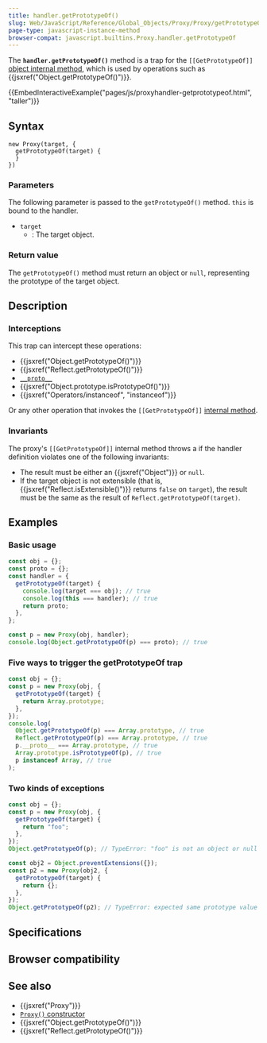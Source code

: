 ```yaml
---
title: handler.getPrototypeOf()
slug: Web/JavaScript/Reference/Global_Objects/Proxy/Proxy/getPrototypeOf
page-type: javascript-instance-method
browser-compat: javascript.builtins.Proxy.handler.getPrototypeOf
---
```




The **`handler.getPrototypeOf()`** method is a trap for the `[[GetPrototypeOf]]` [object internal method](/Web/JavaScript/Reference/Global_Objects/Proxy#object_internal_methods), which is used by operations such as {{jsxref("Object.getPrototypeOf()")}}.

{{EmbedInteractiveExample("pages/js/proxyhandler-getprototypeof.html", "taller")}}

## Syntax

```js-nolint
new Proxy(target, {
  getPrototypeOf(target) {
  }
})
```

### Parameters

The following parameter is passed to the `getPrototypeOf()` method. `this` is bound to the handler.

- `target`
  - : The target object.

### Return value

The `getPrototypeOf()` method must return an object or `null`, representing the prototype of the target object.

## Description

### Interceptions

This trap can intercept these operations:

- {{jsxref("Object.getPrototypeOf()")}}
- {{jsxref("Reflect.getPrototypeOf()")}}
- [`__proto__`](/Web/JavaScript/Reference/Global_Objects/Object/proto)
- {{jsxref("Object.prototype.isPrototypeOf()")}}
- {{jsxref("Operators/instanceof", "instanceof")}}

Or any other operation that invokes the `[[GetPrototypeOf]]` [internal method](/Web/JavaScript/Reference/Global_Objects/Proxy#object_internal_methods).

### Invariants

The proxy's `[[GetPrototypeOf]]` internal method throws a  if the handler definition violates one of the following invariants:

- The result must be either an {{jsxref("Object")}} or `null`.
- If the target object is not extensible (that is, {{jsxref("Reflect.isExtensible()")}} returns `false` on `target`), the result must be the same as the result of `Reflect.getPrototypeOf(target)`.

## Examples

### Basic usage

```js
const obj = {};
const proto = {};
const handler = {
  getPrototypeOf(target) {
    console.log(target === obj); // true
    console.log(this === handler); // true
    return proto;
  },
};

const p = new Proxy(obj, handler);
console.log(Object.getPrototypeOf(p) === proto); // true
```

### Five ways to trigger the getPrototypeOf trap

```js
const obj = {};
const p = new Proxy(obj, {
  getPrototypeOf(target) {
    return Array.prototype;
  },
});
console.log(
  Object.getPrototypeOf(p) === Array.prototype, // true
  Reflect.getPrototypeOf(p) === Array.prototype, // true
  p.__proto__ === Array.prototype, // true
  Array.prototype.isPrototypeOf(p), // true
  p instanceof Array, // true
);
```

### Two kinds of exceptions

```js example-bad
const obj = {};
const p = new Proxy(obj, {
  getPrototypeOf(target) {
    return "foo";
  },
});
Object.getPrototypeOf(p); // TypeError: "foo" is not an object or null

const obj2 = Object.preventExtensions({});
const p2 = new Proxy(obj2, {
  getPrototypeOf(target) {
    return {};
  },
});
Object.getPrototypeOf(p2); // TypeError: expected same prototype value
```

## Specifications



## Browser compatibility



## See also

- {{jsxref("Proxy")}}
- [`Proxy()` constructor](/Web/JavaScript/Reference/Global_Objects/Proxy/Proxy)
- {{jsxref("Object.getPrototypeOf()")}}
- {{jsxref("Reflect.getPrototypeOf()")}}
